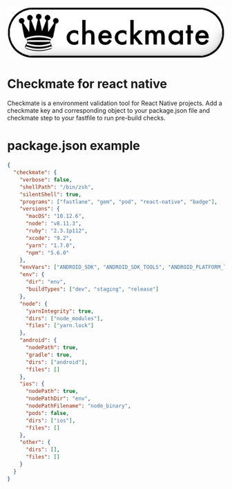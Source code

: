 ![checkmate-logo](assets/checkmate-logo.png)

# Checkmate for react native

Checkmate is a environment validation tool for React Native projects. Add a checkmate key and corresponding object to your package.json file and checkmate step to your fastfile to run pre-build checks.

# package.json example

```json
{
  "checkmate": {
    "verbose": false,
    "shellPath": "/bin/zsh",
    "silentShell": true,
    "programs": ["fastlane", "gem", "pod", "react-native", "badge"],
    "versions": {
      "macOS": "10.12.6",
      "node": "v8.11.3",
      "ruby": "2.3.1p112",
      "xcode": "9.2",
      "yarn": "1.7.0",
      "npm": "5.6.0"
    },
    "envVars": ["ANDROID_SDK", "ANDROID_SDK_TOOLS", "ANDROID_PLATFORM_TOOLS"],
    "env": {
      "dir": "env",
      "buildTypes": ["dev", "staging", "release"]
    },
    "node": {
      "yarnIntegrity": true,
      "dirs": ["node_modules"],
      "files": ["yarn.lock"]
    },
    "android": {
      "nodePath": true,
      "gradle": true,
      "dirs": ["android"],
      "files": []
    },
    "ios": {
      "nodePath": true,
      "nodePathDir": "env",
      "nodePathFilename": "node_binary",
      "pods": false,
      "dirs": ["ios"],
      "files": []
    },
    "other": {
      "dirs": [],
      "files": []
    }
  }
}
  ```
